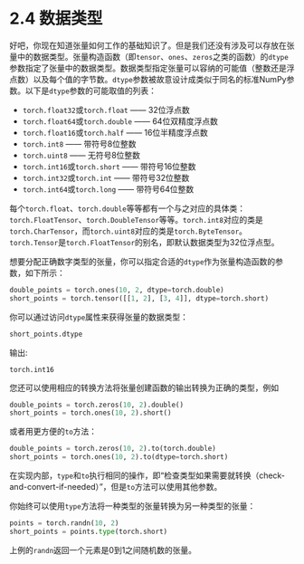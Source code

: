# 2.4 数据类型

好吧，你现在知道张量如何工作的基础知识了。但是我们还没有涉及可以存放在张量中的数据类型。张量构造函数（即`tensor`、`ones`、`zeros`之类的函数）的`dtype`参数指定了张量中的数据类型。数据类型指定张量可以容纳的可能值（整数还是浮点数）以及每个值的字节数。`dtype`参数被故意设计成类似于同名的标准NumPy参数。以下是`dtype`参数的可能取值的列表：

* `torch.float32`或`torch.float` —— 32位浮点数
* `torch.float64`或`torch.double` —— 64位双精度浮点数 
* `torch.float16`或`torch.half` —— 16位半精度浮点数
* `torch.int8` —— 带符号8位整数
* `torch.uint8` —— 无符号8位整数
* `torch.int16`或`torch.short` —— 带符号16位整数
* `torch.int32`或`torch.int` —— 带符号32位整数
* `torch.int64`或`torch.long` —— 带符号64位整数

每个`torch.float`、`torch.double`等等都有一个与之对应的具体类：`torch.FloatTensor`、`torch.DoubleTensor`等等。`torch.int8`对应的类是`torch.CharTensor`，而`torch.uint8`对应的类是`torch.ByteTensor`。`torch.Tensor`是`torch.FloatTensor`的别名，即默认数据类型为32位浮点型。

想要分配正确数字类型的张量，你可以指定合适的`dtype`作为张量构造函数的参数，如下所示：

``` python
double_points = torch.ones(10, 2, dtype=torch.double)
short_points = torch.tensor([[1, 2], [3, 4]], dtype=torch.short)
```

你可以通过访问`dtype`属性来获得张量的数据类型：

``` python
short_points.dtype
```
输出:
```
torch.int16
```

您还可以使用相应的转换方法将张量创建函数的输出转换为正确的类型，例如
``` python
double_points = torch.zeros(10, 2).double()
short_points = torch.ones(10, 2).short()
```

或者用更方便的`to`方法：
``` python
double_points = torch.zeros(10, 2).to(torch.double)
short_points = torch.ones(10, 2).to(dtype=torch.short)
```

在实现内部，`type`和`to`执行相同的操作，即“检查类型如果需要就转换（check-and-convert-if-needed）”，但是`to`方法可以使用其他参数。

你始终可以使用`type`方法将一种类型的张量转换为另一种类型的张量：

``` python
points = torch.randn(10, 2)
short_points = points.type(torch.short)
```
上例的`randn`返回一个元素是0到1之间随机数的张量。